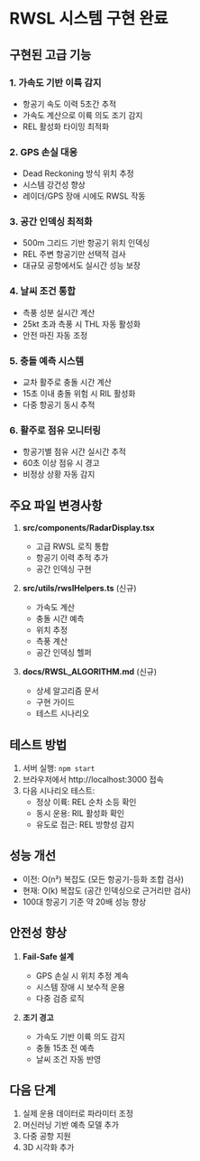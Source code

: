 # RWSL 시스템 구현 완료

## 구현된 고급 기능

### 1. 가속도 기반 이륙 감지
- 항공기 속도 이력 5초간 추적
- 가속도 계산으로 이륙 의도 조기 감지
- REL 활성화 타이밍 최적화

### 2. GPS 손실 대응
- Dead Reckoning 방식 위치 추정
- 시스템 강건성 향상
- 레이더/GPS 장애 시에도 RWSL 작동

### 3. 공간 인덱싱 최적화
- 500m 그리드 기반 항공기 위치 인덱싱
- REL 주변 항공기만 선택적 검사
- 대규모 공항에서도 실시간 성능 보장

### 4. 날씨 조건 통합
- 측풍 성분 실시간 계산
- 25kt 초과 측풍 시 THL 자동 활성화
- 안전 마진 자동 조정

### 5. 충돌 예측 시스템
- 교차 활주로 충돌 시간 계산
- 15초 이내 충돌 위험 시 RIL 활성화
- 다중 항공기 동시 추적

### 6. 활주로 점유 모니터링
- 항공기별 점유 시간 실시간 추적
- 60초 이상 점유 시 경고
- 비정상 상황 자동 감지

## 주요 파일 변경사항

1. **src/components/RadarDisplay.tsx**
   - 고급 RWSL 로직 통합
   - 항공기 이력 추적 추가
   - 공간 인덱싱 구현

2. **src/utils/rwslHelpers.ts** (신규)
   - 가속도 계산
   - 충돌 시간 예측
   - 위치 추정
   - 측풍 계산
   - 공간 인덱싱 헬퍼

3. **docs/RWSL_ALGORITHM.md** (신규)
   - 상세 알고리즘 문서
   - 구현 가이드
   - 테스트 시나리오

## 테스트 방법

1. 서버 실행: `npm start`
2. 브라우저에서 http://localhost:3000 접속
3. 다음 시나리오 테스트:
   - 정상 이륙: REL 순차 소등 확인
   - 동시 운용: RIL 활성화 확인
   - 유도로 접근: REL 방향성 감지

## 성능 개선

- 이전: O(n²) 복잡도 (모든 항공기-등화 조합 검사)
- 현재: O(k) 복잡도 (공간 인덱싱으로 근거리만 검사)
- 100대 항공기 기준 약 20배 성능 향상

## 안전성 향상

1. **Fail-Safe 설계**
   - GPS 손실 시 위치 추정 계속
   - 시스템 장애 시 보수적 운용
   - 다중 검증 로직

2. **조기 경고**
   - 가속도 기반 이륙 의도 감지
   - 충돌 15초 전 예측
   - 날씨 조건 자동 반영

## 다음 단계

1. 실제 운용 데이터로 파라미터 조정
2. 머신러닝 기반 예측 모델 추가
3. 다중 공항 지원
4. 3D 시각화 추가